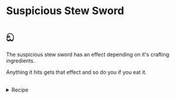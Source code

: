# Suspicious Stew Sword
# ඞ
The suspicious stew sword has an effect depending on it's crafting ingredients.

Anything it hits gets that effect and so do you if you eat it.
<br></br>
<details>
  <summary>Recipe</summary>
  <img src="https://github.com/TheDreamer123/When-The-Sword-Is-Sus/blob/1.19/documentation/images/suspicious_stew_sword.png?raw=true" alt="Suspicious Stew Sword" align="center">
  <br></br>
  Both suspicious stews must have the same effect <del>or if for some reason you don't want any effect, both must have none</del>!
  
</details>
